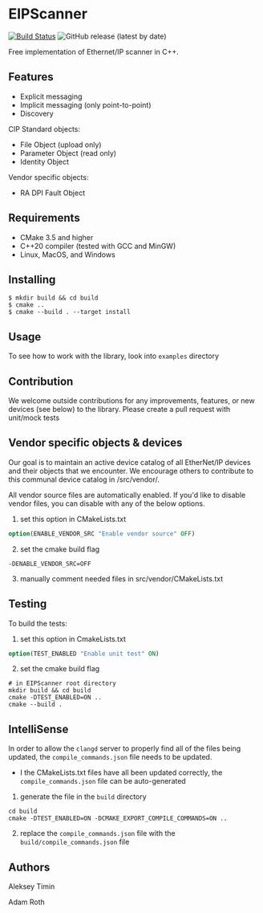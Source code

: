 # EIPScanner

[![Build Status](https://travis-ci.com/nimbuscontrols/EIPScanner.svg?branch=master)](https://travis-ci.com/nimbuscontrols/EIPScanner)
![GitHub release (latest by date)](https://img.shields.io/github/v/release/nimbuscontrols/EIPScanner)


Free implementation of Ethernet/IP scanner in C++.


## Features

* Explicit messaging
* Implicit messaging (only point-to-point)
* Discovery

CIP Standard objects:

* File Object (upload only)
* Parameter Object (read only)
* Identity Object

Vendor specific objects:

* RA DPI Fault Object 

## Requirements

* CMake 3.5 and higher
* C++20 compiler (tested with GCC and MinGW)
* Linux, MacOS, and Windows

## Installing

```shell
$ mkdir build && cd build
$ cmake ..
$ cmake --build . --target install
```

## Usage

To see how to work with the library, look into `examples` directory 

## Contribution

We welcome outside contributions for any improvements, features, or new devices (see below) to the library. Please create a pull request with unit/mock tests

## Vendor specific objects & devices

Our goal is to maintain an active device catalog of all EtherNet/IP devices and their objects that we encounter. We encourage others to contribute to this communal device catalog in /src/vendor/.

All vendor source files are automatically enabled. If you'd like to disable vendor files, you can disable with any of the below options.
1) set this option in CMakeLists.txt
```cmake
option(ENABLE_VENDOR_SRC "Enable vendor source" OFF)
```
2) set the cmake build flag 
```shell
-DENABLE_VENDOR_SRC=OFF
```
3) manually comment needed files in src/vendor/CMakeLists.txt

## Testing

To build the tests:

1) set this option in CmakeLists.txt
```cmake
option(TEST_ENABLED "Enable unit test" ON)
```

2) set the cmake build flag
```shell
# in EIPScanner root directory
mkdir build && cd build
cmake -DTEST_ENABLED=ON ..
cmake --build .
```

## IntelliSense

In order to allow the `clangd` server to properly find all of the files being updated, the `compile_commands.json` file needs to be updated.

* I the CMakeLists.txt files have all been updated correctly, the `compile_commands.json` file can be auto-generated

1) generate the file in the `build` directory
```shell
cd build
cmake -DTEST_ENABLED=ON -DCMAKE_EXPORT_COMPILE_COMMANDS=ON ..
```

2) replace the `compile_commands.json` file with the `build/compile_commands.json` file

## Authors

Aleksey Timin

Adam Roth
